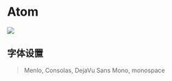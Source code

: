 # Atom

[![](https://img.shields.io/badge/GitBook-zbsilent-brightgreen)](Https://github.com/zbsilent)

## 字体设置

> Menlo, Consolas, DejaVu Sans Mono, monospace

